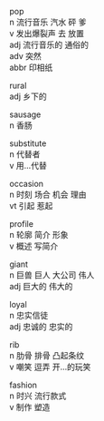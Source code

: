 pop  
n 流行音乐 汽水 砰 爹  
v 发出爆裂声 去 放置  
adj 流行音乐的 通俗的  
adv 突然  
abbr 印相纸  

rural  
adj 乡下的  

sausage  
n 香肠  

substitute  
n 代替者  
v 用...代替  

occasion  
n 时刻 场合 机会 理由  
vt 引起 惹起  

profile  
n 轮廓 简介 形象  
v 概述 写简介  

giant  
n 巨兽 巨人 大公司 伟人  
adj 巨大的 伟大的  

loyal  
n 忠实信徒  
adj 忠诚的 忠实的  

rib  
n 肋骨 排骨 凸起条纹  
v 嘲笑 逗弄 开...的玩笑  

fashion  
n 时兴 流行款式  
v 制作 塑造  

